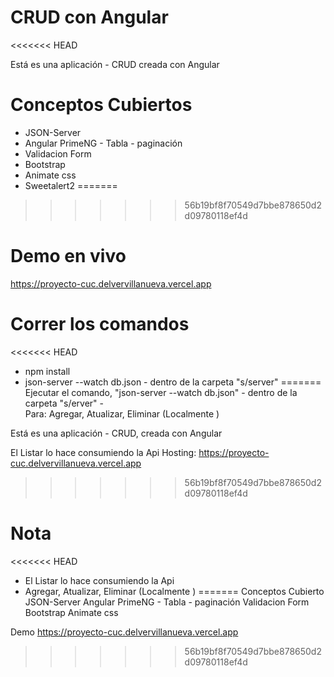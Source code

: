 # CRUD con Angular
<<<<<<< HEAD

Está es una aplicación - CRUD creada con Angular

# Conceptos Cubiertos

- JSON-Server
- Angular PrimeNG  - Tabla - paginación
- Validacion Form
- Bootstrap
- Animate css
- Sweetalert2
=======
>>>>>>> 56b19bf8f70549d7bbe878650d2d09780118ef4d

# Demo en vivo

https://proyecto-cuc.delvervillanueva.vercel.app

# Correr los comandos

<<<<<<< HEAD
- npm install
- json-server --watch db.json - dentro de la carpeta "s/server"
=======
Ejecutar el comando, "json-server --watch db.json" - dentro de la carpeta "s/erver"   -  
Para:  Agregar, Atualizar, Eliminar (Localmente )


Está es una aplicación - CRUD, creada con Angular

El Listar lo hace consumiendo la Api
Hosting:  https://proyecto-cuc.delvervillanueva.vercel.app
>>>>>>> 56b19bf8f70549d7bbe878650d2d09780118ef4d

# Nota

<<<<<<< HEAD
- El Listar lo hace consumiendo la Api
- Agregar, Atualizar, Eliminar (Localmente )
=======
Conceptos Cubierto
JSON-Server
Angular PrimeNG  - Tabla - paginación
Validacion Form
Bootstrap
Animate css


Demo
https://proyecto-cuc.delvervillanueva.vercel.app
>>>>>>> 56b19bf8f70549d7bbe878650d2d09780118ef4d
